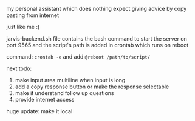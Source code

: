my personal assistant which does nothing expect giving advice by copy pasting from internet

just like me :)

jarvis-backend.sh file contains the bash command to start the server on port 9565 and the script's path is added in crontab which runs on reboot

command:
`crontab -e`
and add
`@reboot /path/to/script/`

next todo:
1) make input area multiline when input is long
2) add a copy response button or make the response selectable
3) make it understand follow up questions
4) provide internet access 

huge update:
make it local
